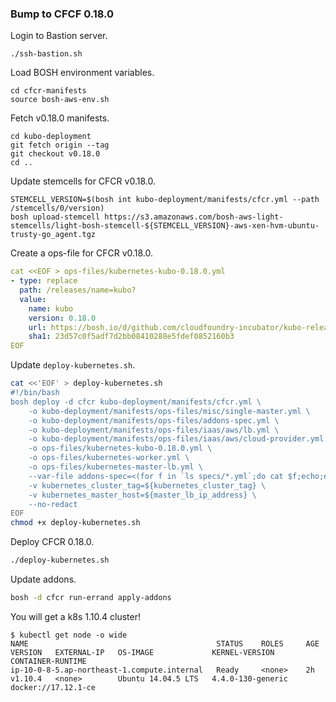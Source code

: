### Bump to CFCF 0.18.0

Login to Bastion server.

```
./ssh-bastion.sh 
```

Load BOSH environment variables.

```
cd cfcr-manifests
source bosh-aws-env.sh
```

Fetch v0.18.0 manifests.

```
cd kubo-deployment
git fetch origin --tag
git checkout v0.18.0
cd ..
```

Update stemcells for CFCR v0.18.0.

```
STEMCELL_VERSION=$(bosh int kubo-deployment/manifests/cfcr.yml --path /stemcells/0/version)
bosh upload-stemcell https://s3.amazonaws.com/bosh-aws-light-stemcells/light-bosh-stemcell-${STEMCELL_VERSION}-aws-xen-hvm-ubuntu-trusty-go_agent.tgz
```

Create a ops-file for CFCR v0.18.0.

```yaml
cat <<EOF > ops-files/kubernetes-kubo-0.18.0.yml
- type: replace
  path: /releases/name=kubo?
  value:
    name: kubo
    version: 0.18.0
    url: https://bosh.io/d/github.com/cloudfoundry-incubator/kubo-release?v=0.18.0
    sha1: 23d57c0f5adf7d2bb08410288e5fdef0852160b3
EOF
```

Update `deploy-kubernetes.sh`.

```bash
cat <<'EOF' > deploy-kubernetes.sh
#!/bin/bash
bosh deploy -d cfcr kubo-deployment/manifests/cfcr.yml \
    -o kubo-deployment/manifests/ops-files/misc/single-master.yml \
    -o kubo-deployment/manifests/ops-files/addons-spec.yml \
    -o kubo-deployment/manifests/ops-files/iaas/aws/lb.yml \
    -o kubo-deployment/manifests/ops-files/iaas/aws/cloud-provider.yml \
    -o ops-files/kubernetes-kubo-0.18.0.yml \
    -o ops-files/kubernetes-worker.yml \
    -o ops-files/kubernetes-master-lb.yml \
    --var-file addons-spec=<(for f in `ls specs/*.yml`;do cat $f;echo;echo "---";done) \
    -v kubernetes_cluster_tag=${kubernetes_cluster_tag} \
    -v kubernetes_master_host=${master_lb_ip_address} \
    --no-redact
EOF
chmod +x deploy-kubernetes.sh
```

Deploy CFCR 0.18.0.

```bash
./deploy-kubernetes.sh
```

Update addons.

```bash
bosh -d cfcr run-errand apply-addons
```

You will get a k8s 1.10.4 cluster!

```
$ kubectl get node -o wide
NAME                                          STATUS    ROLES     AGE       VERSION   EXTERNAL-IP   OS-IMAGE             KERNEL-VERSION      CONTAINER-RUNTIME
ip-10-0-8-5.ap-northeast-1.compute.internal   Ready     <none>    2h        v1.10.4   <none>        Ubuntu 14.04.5 LTS   4.4.0-130-generic   docker://17.12.1-ce
```

